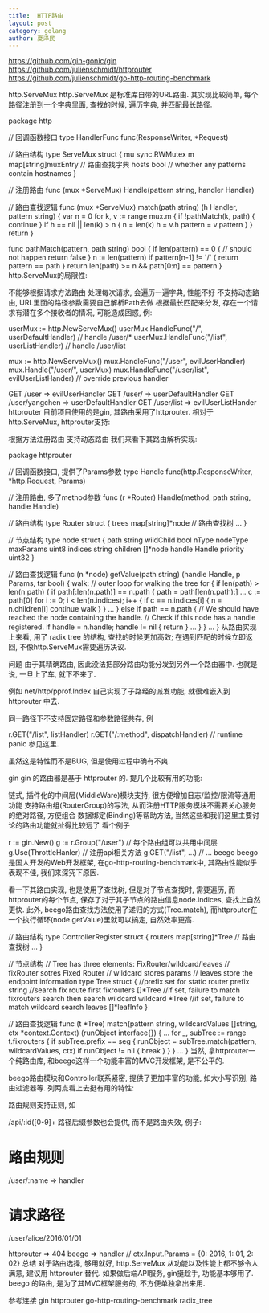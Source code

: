 ```yaml
---
title:  HTTP路由
layout: post
category: golang
author: 夏泽民
---
```

https://github.com/gin-gonic/gin
https://github.com/julienschmidt/httprouter
https://github.com/julienschmidt/go-http-routing-benchmark

<!-- more -->
http.ServeMux
http.ServeMux 是标准库自带的URL路由. 其实现比较简单, 每个路径注册到一个字典里面, 查找的时候, 遍历字典, 并匹配最长路径.

package http

// 回调函数接口
type HandlerFunc func(ResponseWriter, *Request)


// 路由结构
type ServeMux struct {
	mu    sync.RWMutex
	m     map[string]muxEntry // 路由查找字典
	hosts bool // whether any patterns contain hostnames
}

// 注册路由
func (mux *ServeMux) Handle(pattern string, handler Handler)

// 路由查找逻辑
func (mux *ServeMux) match(path string) (h Handler, pattern string) {
	var n = 0
	for k, v := range mux.m {
		if !pathMatch(k, path) {
			continue
		}
		if h == nil || len(k) > n {
			n = len(k)
			h = v.h
			pattern = v.pattern
		}
	}
	return
}

func pathMatch(pattern, path string) bool {
	if len(pattern) == 0 {
		// should not happen
		return false
	}
	n := len(pattern)
	if pattern[n-1] != '/' {
		return pattern == path
	}
	return len(path) >= n && path[0:n] == pattern
}
http.ServeMux的局限性:

不能够根据请求方法路由
处理每次请求, 会遍历一遍字典, 性能不好
不支持动态路由, URL里面的路径参数需要自己解析Path去做
根据最长匹配来分发, 存在一个请求有潜在多个接收者的情况, 可能造成困惑, 例:

  userMux := http.NewServeMux()
  userMux.HandleFunc("/", userDefaultHandler) // handle /user/*
  userMux.HandleFunc("/list", userListHandler) // handle /user/list

  mux := http.NewServeMux()
  mux.HandleFunc("/user", evilUserHandler)
  mux.Handle("/user/", userMux)
  mux.HandleFunc("/user/list", evilUserListHander) // override previous handler

  GET /user => evilUserHandler
  GET /user/ => userDefaultHandler
  GET /user/yangchen => userDefaultHandler
  GET /user/list => evilUserListHander
httprouter
目前项目使用的是gin, 其路由采用了httprouter. 相对于 http.ServeMux, httprouter支持:

根据方法注册路由
支持动态路由
我们来看下其路由解析实现:

package httprouter

// 回调函数接口, 提供了Params参数
type Handle func(http.ResponseWriter, *http.Request, Params)

// 注册路由, 多了method参数
func (r *Router) Handle(method, path string, handle Handle)

// 路由结构
type Router struct {
	trees map[string]*node // 路由查找树
    ...
}

// 节点结构
type node struct {
    path      string
    wildChild bool
    nType     nodeType
    maxParams uint8
    indices   string
    children  []*node
    handle    Handle
    priority  uint32
}

// 路由查找逻辑
func (n *node) getValue(path string) (handle Handle, p Params, tsr bool) {
walk: // outer loop for walking the tree
    for {
        if len(path) > len(n.path) {
            if path[:len(n.path)] == n.path {
                path = path[len(n.path):]
                ...
                c := path[0]
                for i := 0; i < len(n.indices); i++ {
                    if c == n.indices[i] {
                        n = n.children[i]
                        continue walk
                    }
                }
                ...
        } else if path == n.path {
            // We should have reached the node containing the handle.
            // Check if this node has a handle registered.
            if handle = n.handle; handle != nil {
                return
            }
            ...
        }
    }
    ...
}
从路由实现上来看, 用了 radix tree 的结构, 查找的时候更加高效; 在遇到匹配的时候立即返回, 不像http.ServeMux需要遍历决议.

问题
由于其精确路由, 因此没法把部分路由功能分发到另外一个路由器中. 也就是说, 一旦上了车, 就下不来了.

例如 net/http/pprof.Index 自己实现了子路经的派发功能, 就很难嵌入到 httprouter 中去.

同一路径下不支持固定路径和参数路径共存, 例

r.GET("/list", listHandler)
r.GET("/:method", dispatchHandler)
// runtime panic
参见这里.

虽然这是特性而不是BUG, 但是使用过程中确有不爽.

gin
gin 的路由器是基于 httprouter 的. 提几个比较有用的功能:

链式, 插件化的中间层(MiddleWare)模块支持, 很方便增加日志/监控/限流等通用功能
支持路由组(RouterGroup)的写法, 从而注册HTTP服务模块不需要关心服务的绝对路径, 方便组合
数据绑定(Binding)等帮助方法, 当然这些和我们这里主要讨论的路由功能就扯得比较远了
看个例子

r := gin.New()
g := r.Group("/user")
// 每个路由组可以共用中间层
g.Use(ThrottleHanler)
// 注册api相关方法
g.GET("/list", ...)
// ...
beego
beego是国人开发的Web开发框架, 在go-http-routing-benchmark中, 其路由性能似乎表现不佳, 我们来深究下原因.

看一下其路由实现, 也是使用了查找树, 但是对子节点查找时, 需要遍历, 而httprouter的每个节点, 保存了对于其子节点的路由信息node.indices, 查找上自然更快. 此外, beego路由查找方法使用了递归的方式(Tree.match), 而httprouter在一个执行循环(node.getValue)里就可以搞定, 自然效率更高.

// 路由结构
type ControllerRegister struct {
	routers      map[string]*Tree // 路由查找树
	...
}

// 节点结构
// Tree has three elements: FixRouter/wildcard/leaves
// fixRouter sotres Fixed Router
// wildcard stores params
// leaves store the endpoint information
type Tree struct {
	//prefix set for static router
	prefix string
	//search fix route first
	fixrouters []*Tree
	//if set, failure to match fixrouters search then search wildcard
	wildcard *Tree
	//if set, failure to match wildcard search
	leaves []*leafInfo
}

// 路由查找逻辑
func (t *Tree) match(pattern string, wildcardValues []string, ctx *context.Context) (runObject interface{}) {
    ...
    for _, subTree := range t.fixrouters {
        if subTree.prefix == seg {
            runObject = subTree.match(pattern, wildcardValues, ctx)
            if runObject != nil {
                break
            }
        }
    }
    ...
}
当然, 拿httprouter一个纯路由库, 和beego这样一个功能丰富的MVC开发框架, 是不公平的.

beego路由模块和Controller联系紧密, 提供了更加丰富的功能, 如大小写识别, 路由过滤器等. 列两点看上去挺有用的特性:

路由规则支持正则, 如

  /api/:id([0-9]+
路径后缀参数也会提供, 而不是路由失效, 例子:

  # 路由规则
  /user/:name => handler

  # 请求路径
  /user/alice/2016/01/01

  httprouter => 404
  beego => handler // ctx.Input.Params = {0: 2016, 1: 01, 2: 02}
总结
对于路由选择, 够用就好, http.ServeMux 从功能以及性能上都不够令人满意, 建议用 httprouter 替代. 如果做后端API服务, gin挺趁手, 功能基本够用了. beego 的路由, 是为了其MVC框架服务的, 不方便单独拿出来用.

参考连接
gin
httprouter
go-http-routing-benchmark
radix_tree
